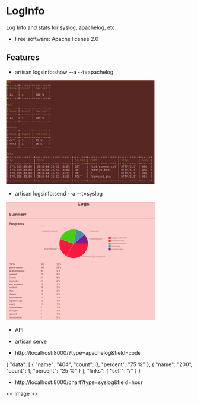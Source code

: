 
LogInfo
==========

Log Info and stats for syslog, apachelog, etc..


* Free software: Apache license 2.0


Features
--------

* artisan logsinfo:show --a --t=apachelog

<img alt="Cli" src="docs/cli.png?raw=true" width="400">

* artisan logsinfo:send --a --t=syslog

<img alt="Cli" src="docs/mail.png?raw=true" width="400">


* API
* artisan serve

* http://localhost:8000/?type=apachelog&field=code

{
  "data": [
    {
      "name": "404",
      "count": 3,
      "percent": "75 %"
    },
    {
      "name": "200",
      "count": 1,
      "percent": "25 %"
    }
  ],
  "links": {
    "self": "/"
  }
}

* http://localhost:8000/chart?type=syslog&field=hour

<< Image >>
